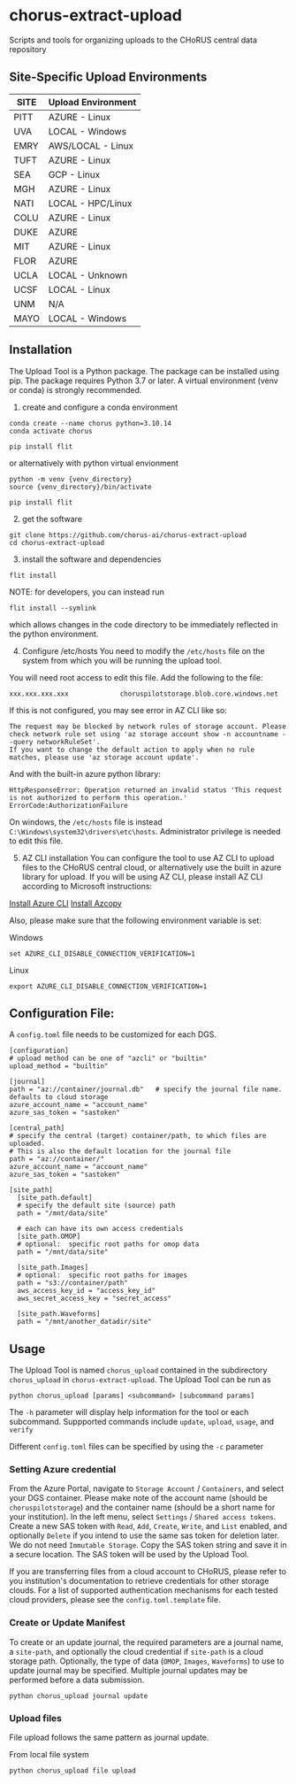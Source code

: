 # chorus-extract-upload
Scripts and tools for organizing uploads to the CHoRUS central data repository

## Site-Specific Upload Environments

| SITE | Upload Environment |
| ---- | ------------------ |
| PITT | AZURE - Linux      |
| UVA  | LOCAL - Windows    | 
| EMRY | AWS/LOCAL - Linux        |
| TUFT | AZURE - Linux      |
| SEA  | GCP - Linux        |
| MGH  | AZURE - Linux      |
| NATI | LOCAL - HPC/Linux  |
| COLU | AZURE - Linux      |
| DUKE | AZURE              |
| MIT  | AZURE - Linux      | 
| FLOR | AZURE              |
| UCLA | LOCAL - Unknown    |
| UCSF | LOCAL - Linux      |
| UNM  | N/A                |
| MAYO | LOCAL - Windows    |



## Installation

The Upload Tool is a Python package.  The package can be installed using pip.  The package requires Python 3.7 or later.  A virtual environment (venv or conda) is strongly recommended.

1. create and configure a conda environment
```
conda create --name chorus python=3.10.14
conda activate chorus

pip install flit
```

or alternatively with python virtual envionment
```
python -m venv {venv_directory}
source {venv_directory}/bin/activate

pip install flit
```

2. get the software
```
git clone https://github.com/chorus-ai/chorus-extract-upload
cd chorus-extract-upload
```

3. install the software and dependencies
```
flit install
```

NOTE: for developers, you can instead run 
```
flit install --symlink
```
which allows changes in the code directory to be immediately reflected in the python environment.

4. Configure /etc/hosts
You need to modify the `/etc/hosts` file on the system from which you will be running the upload tool.

You will need root access to edit this file.  Add the following to the file:
```
xxx.xxx.xxx.xxx             choruspilotstorage.blob.core.windows.net
```

If this is not configured, you may see error in AZ CLI like so:

```
The request may be blocked by network rules of storage account. Please check network rule set using 'az storage account show -n accountname --query networkRuleSet'.
If you want to change the default action to apply when no rule matches, please use 'az storage account update'.
```

And with the built-in azure python library:
```
HttpResponseError: Operation returned an invalid status 'This request is not authorized to perform this operation.'
ErrorCode:AuthorizationFailure
```


On windows, the `/etc/hosts` file is instead `C:\Windows\system32\drivers\etc\hosts`.   Administrator privilege is needed to edit this file.

5. AZ CLI installation
You can configure the tool to use AZ CLI to upload files to the CHoRUS central cloud, or alternatively use the built in azure library for upload.   If you will be using AZ CLI, please install AZ CLI according to Microsoft instructions:

[Install Azure CLI](https://learn.microsoft.com/en-us/cli/azure/install-azure-cli)
[Install Azcopy](https://learn.microsoft.com/en-us/azure/storage/common/storage-use-azcopy-v10?tabs=dnf)

Also, please make sure that the following environment variable is set:

Windows
```
set AZURE_CLI_DISABLE_CONNECTION_VERIFICATION=1
```

Linux
```
export AZURE_CLI_DISABLE_CONNECTION_VERIFICATION=1
```


## Configuration File:
A `config.toml` file needs to be customized for each DGS.

```
[configuration]
# upload method can be one of "azcli" or "builtin"
upload_method = "builtin"

[journal]
path = "az://container/journal.db"   # specify the journal file name. defaults to cloud storage
azure_account_name = "account_name"
azure_sas_token = "sastoken"

[central_path]
# specify the central (target) container/path, to which files are uploaded.  
# This is also the default location for the journal file
path = "az://container/"
azure_account_name = "account_name"
azure_sas_token = "sastoken"

[site_path]
  [site_path.default]
  # specify the default site (source) path
  path = "/mnt/data/site"

  # each can have its own access credentials
  [site_path.OMOP]
  # optional:  specific root paths for omop data
  path = "/mnt/data/site"

  [site_path.Images]
  # optional:  specific root paths for images
  path = "s3://container/path"
  aws_access_key_id = "access_key_id"
  aws_secret_access_key = "secret_access"

  [site_path.Waveforms]
  path = "/mnt/another_datadir/site"
```


## Usage

The Upload Tool is named `chorus_upload` contained in the subdirectory `chorus_upload` in `chorus-extract-upload`.  The Upload Tool can be run as

```
python chorus_upload [params] <subcommand> [subcommand params]
```

The `-h` parameter will display help information for the tool or each subcommand.  Suppported commands include `update`, `upload`, `usage`, and `verify`

Different `config.toml` files can be specified by using the `-c` parameter



### Setting Azure credential

From the Azure Portal, navigate to `Storage Account` / `Containers`, and select your DGS container.  Please make note of the account name (should be `choruspilotstorage`) and the container name (should be a short name for your institution).  In the left menu, select `Settings` / `Shared access tokens`.  Create a new SAS token with `Read`, `Add`, `Create`, `Write`, and `List` enabled, and optionally `Delete` if you intend to use the same sas token for deletion later.  We do not need `Immutable Storage`.  Copy the SAS token string and save it in a secure location.  The SAS token will be used by the Upload Tool. 

If you are transferring files from a cloud account to CHoRUS, please refer to you institution's documentation to retrieve credentials for other storage clouds.  For a list of supported authentication mechanisms for each tested cloud providers, please see the `config.toml.template` file.

### Create or Update Manifest
To create or an update journal, the required parameters are a journal name, a `site-path`, and optionally the cloud credential if `site-path` is a cloud storage path.  Optionally, the type of data (`OMOP`, `Images`, `Waveforms`) to use to update journal may be specified.   Multiple journal updates may be performed before a data submission.

```
python chorus_upload journal update
```


### Upload files

File upload follows the same pattern as journal update. 

From local file system
```
python chorus_upload file upload
```
